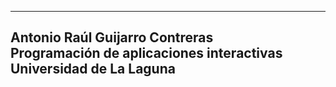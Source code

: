 ---
Antonio Raúl Guijarro Contreras  
Programación de aplicaciones interactivas  
Universidad de La Laguna  
---